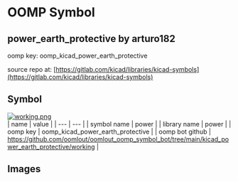 # OOMP Symbol  
## power_earth_protective  by arturo182  
  
oomp key: oomp_kicad_power_earth_protective  
  
source repo at: [https://gitlab.com/kicad/libraries/kicad-symbols](https://gitlab.com/kicad/libraries/kicad-symbols)  
## Symbol  
  
[![working.png](working_600.png)](working.png)  
| name | value | 
| --- | --- | 
| symbol name | power | 
| library name | power | 
| oomp key | oomp_kicad_power_earth_protective | 
| oomp bot github | https://github.com/oomlout/oomlout_oomp_symbol_bot/tree/main/kicad_power_earth_protective/working | 
## Images  
